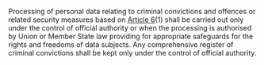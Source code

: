 Processing of personal data relating to criminal convictions and offences or related security measures based on [Article 6](/gdpr/articles/6-lawfulness-of-processing/)(1) shall be carried out only under the control of official authority or when the processing is authorised by Union or Member State law providing for appropriate safeguards for the rights and freedoms of data subjects. Any comprehensive register of criminal convictions shall be kept only under the control of official authority.
